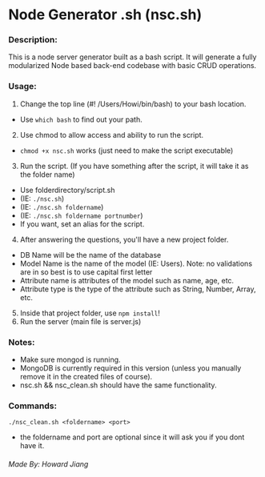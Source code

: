 Node Generator .sh (nsc.sh)
===============
### Description:
This is a node server generator built as a bash script. It will generate a fully modularized Node based back-end codebase with basic CRUD operations.

### Usage:
1. Change the top line (#! /Users/Howi/bin/bash) to your bash location.
 * Use `which bash` to find out your path.
2. Use chmod to allow access and ability to run the script.
 * `chmod +x nsc.sh` works (just need to make the script executable)
3. Run the script. (If you have something after the script, it will take it as the folder name)
 * Use folderdirectory/script.sh 
  * (IE: `./nsc.sh`) 
  * (IE: `./nsc.sh foldername`)
  * (IE: `./nsc.sh foldername portnumber`)
 * If you want, set an alias for the script.
4. After answering the questions, you'll have a new project folder.
 * DB Name will be the name of the database
 * Model Name is the name of the model (IE: Users). Note: no validations are in so best is to use capital first letter
 * Attribute name is attributes of the model such as name, age, etc.
 * Attribute type is the type of the attribute such as String, Number, Array, etc.
5. Inside that project folder, use `npm install`!
6. Run the server (main file is server.js)

### Notes:
* Make sure mongod is running.
* MongoDB is currently required in this version (unless you manually remove it in the created files of course).
* nsc.sh && nsc_clean.sh should have the same functionality. 

### Commands:
`./nsc_clean.sh <foldername> <port>`
* the foldername and port are optional since it will ask you if you dont have it. 

###### Made By: <i>Howard Jiang</i>